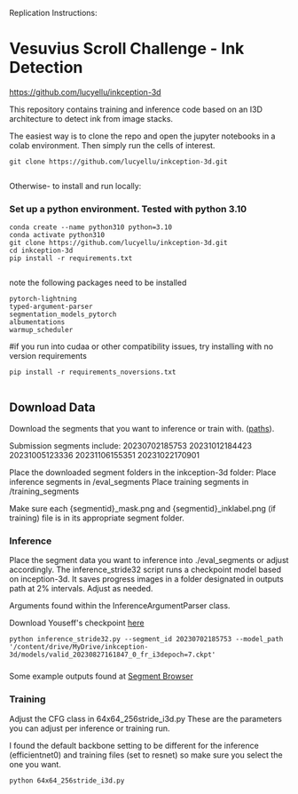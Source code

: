 Replication Instructions:

# Vesuvius Scroll Challenge - Ink Detection

https://github.com/lucyellu/inkception-3d

This repository contains training and inference code based on an I3D architecture to detect ink from image stacks.

The easiest way is to clone the repo and open the jupyter notebooks in a colab environment. Then simply run the cells of interest. 

```
git clone https://github.com/lucyellu/inkception-3d.git


```

Otherwise- to install and run locally:

### Set up a python environment. Tested with python 3.10

```
conda create --name python310 python=3.10
conda activate python310
git clone https://github.com/lucyellu/inkception-3d.git
cd inkception-3d
pip install -r requirements.txt


```
note the following packages need to be installed

```
pytorch-lightning   
typed-argument-parser   
segmentation_models_pytorch   
albumentations   
warmup_scheduler   
```

#if you run into cudaa or other compatibility issues, try installing with no version requirements

```
pip install -r requirements_noversions.txt


```

## Download Data
Download the segments that you want to inference or train with. ([paths](http://dl.ash2txt.org/full-scrolls/Scroll1.volpkg/paths/)).   

Submission segments include: 
    20230702185753 
    20231012184423 
    20231005123336 
    20231106155351
    20231022170901
    
Place the downloaded segment folders in the inkception-3d folder:
    Place inference segments in /eval_segments
    Place training segments in /training_segments
    
Make sure each {segmentid}_mask.png and {segmentid}_inklabel.png (if training) file is in its appropriate segment folder.

### Inference
Place the segment data you want to inference into ./eval_segments or adjust accordingly.
The inference_stride32 script runs a checkpoint model based on inception-3d. It saves progress images in a folder designated in outputs path at 2% intervals. Adjust as needed. 

Arguments found within the InferenceArgumentParser class.

Download Youseff's checkpoint [here](https://drive.google.com/file/d/1fAGZbVPHW6q1hNiI2E2NKzf6TyELzOC4/view?usp=sharing) 

```
python inference_stride32.py --segment_id 20230702185753 --model_path '/content/drive/MyDrive/inkception-3d/models/valid_20230827161847_0_fr_i3depoch=7.ckpt'
```

###
Some example outputs found at [Segment Browser](https://vesuvius.virtual-void.net/) 

### Training

Adjust the CFG class in 64x64_256stride_i3d.py
These are the parameters you can adjust per inference or training run. 

I found the default backbone setting to be different for the inference (efficientnet0) and training files (set to resnet) so make sure you select the one you want. 

```
python 64x64_256stride_i3d.py
